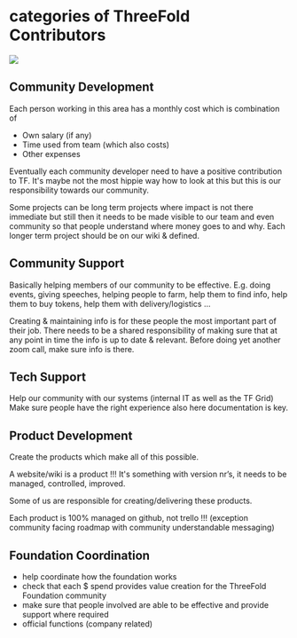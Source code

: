 # categories of ThreeFold Contributors

![](https://images.unsplash.com/photo-1467746474745-41dd2c7524ce?ixlib=rb-0.3.5&ixid=eyJhcHBfaWQiOjEyMDd9&s=2debfc635766259a37b571e9e26b115b&auto=format&fit=crop&w=1350&q=80)

## Community Development

Each person working in this area has a monthly cost which is combination of

- Own salary (if any)
- Time used from team (which also costs)
- Other expenses

Eventually each community developer need to have a positive contribution to TF. It's maybe not the most hippie way how to look at this but this is our responsibility towards our community. 

Some projects can be long term projects where impact is not there immediate but still then it needs to be made visible to our team and even community so that people understand where money goes to and why. Each longer term project should be on our wiki & defined.

## Community Support

Basically helping members of our community to be effective.
E.g. doing events, giving speeches, helping people to farm, help them to find info, help them to buy tokens, help them with delivery/logistics ...

Creating & maintaining info is for these people the most important part of their job.
There needs to be a shared responsibility of making sure that at any point in time the info is up to date & relevant. Before doing yet another zoom call, make sure info is there.

##  Tech Support

Help our community with our systems (internal IT as well as the TF Grid)
Make sure people have the right experience also here documentation is key.

##  Product Development

Create the products which make all of this possible.

A website/wiki is a product !!!
It's something with version nr’s, it needs to be managed, controlled, improved.

Some of us are responsible for creating/delivering these products.

Each product is 100% managed on github, not trello !!! (exception community facing roadmap with community understandable messaging) 

## Foundation Coordination

- help coordinate how the foundation works
- check that each $ spend provides value creation for the ThreeFold Foundation community
- make sure that people involved are able to be effective and provide support where required
- official functions (company related)

